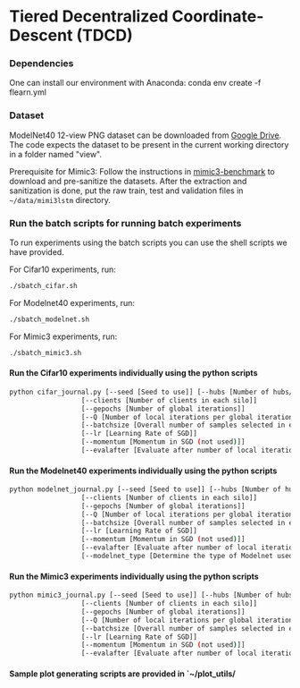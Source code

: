 # Tiered Decentralized Coordinate-Descent (TDCD)

### Dependencies
One can install our environment with Anaconda:
    conda env create -f flearn.yml 

### Dataset
ModelNet40 12-view PNG dataset can be downloaded from [Google Drive](https://drive.google.com/file/d/0B4v2jR3WsindMUE3N2xiLVpyLW8/view).
The code expects the dataset to be present in the current working directory in a folder named "view".

Prerequisite for Mimic3: 
Follow the instructions in [mimic3-benchmark](https://github.com/YerevaNN/mimic3-benchmarks) to download and pre-sanitize the datasets. After the extraction and sanitization is done, put the raw train, test and validation files in  `~/data/mimi3lstm` directory. 

### Run the batch scripts for running batch experiments
To run experiments using the batch scripts you can use the shell scripts we have provided.

For Cifar10 experiments, run:
```bash
./sbatch_cifar.sh
```
For Modelnet40 experiments, run:
```bash
./sbatch_modelnet.sh
```
For Mimic3 experiments, run:
```bash
./sbatch_mimic3.sh
```

#### Run the Cifar10 experiments individually using the python scripts

```bash
python cifar_journal.py [--seed [Seed to use]] [--hubs [Number of hubs/silos]]
                  [--clients [Number of clients in each silo]] 
                  [--gepochs [Number of global iterations]] 
                  [--Q [Number of local iterations per global iteration]]
                  [--batchsize [Overall number of samples selected in each iteration across all clients in each silo]] 
                  [--lr [Learning Rate of SGD]] 
                  [--momentum [Momentum in SGD (not used)]] 
                  [--evalafter [Evaluate after number of local iterations]]
```

#### Run the Modelnet40 experiments individually using the python scripts

```bash
python modelnet_journal.py [--seed [Seed to use]] [--hubs [Number of hubs/silos]]
                  [--clients [Number of clients in each silo]] 
                  [--gepochs [Number of global iterations]] 
                  [--Q [Number of local iterations per global iteration]]
                  [--batchsize [Overall number of samples selected in each iteration across all clients in each silo]] 
                  [--lr [Learning Rate of SGD]] 
                  [--momentum [Momentum in SGD (not used)]] 
                  [--evalafter [Evaluate after number of local iterations]]
                  [--modelnet_type [Determine the type of Modelnet used. Possible values ModelNet10 or ModelNet40.]]

```

#### Run the Mimic3 experiments individually using the python scripts

```bash
python mimic3_journal.py [--seed [Seed to use]] [--hubs [Number of hubs/silos]]
                  [--clients [Number of clients in each silo]] 
                  [--gepochs [Number of global iterations]] 
                  [--Q [Number of local iterations per global iteration]]
                  [--batchsize [Overall number of samples selected in each iteration across all clients in each silo]] 
                  [--lr [Learning Rate of SGD]] 
                  [--momentum [Momentum in SGD (not used)]] 
                  [--evalafter [Evaluate after number of local iterations]]
```

#### Sample plot generating scripts are provided in `~/plot_utils/
